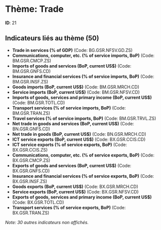 # Thème: Trade

**ID**: 21

## Indicateurs liés au thème (50)

- **Trade in services (% of GDP)** (Code: BG.GSR.NFSV.GD.ZS)
- **Communications, computer, etc. (% of service imports, BoP)** (Code: BM.GSR.CMCP.ZS)
- **Imports of goods and services (BoP, current US$)** (Code: BM.GSR.GNFS.CD)
- **Insurance and financial services (% of service imports, BoP)** (Code: BM.GSR.INSF.ZS)
- **Goods imports (BoP, current US$)** (Code: BM.GSR.MRCH.CD)
- **Service imports (BoP, current US$)** (Code: BM.GSR.NFSV.CD)
- **Imports of goods, services and primary income (BoP, current US$)** (Code: BM.GSR.TOTL.CD)
- **Transport services (% of service imports, BoP)** (Code: BM.GSR.TRAN.ZS)
- **Travel services (% of service imports, BoP)** (Code: BM.GSR.TRVL.ZS)
- **Net trade in goods and services (BoP, current US$)** (Code: BN.GSR.GNFS.CD)
- **Net trade in goods (BoP, current US$)** (Code: BN.GSR.MRCH.CD)
- **ICT service exports (BoP, current US$)** (Code: BX.GSR.CCIS.CD)
- **ICT service exports (% of service exports, BoP)** (Code: BX.GSR.CCIS.ZS)
- **Communications, computer, etc. (% of service exports, BoP)** (Code: BX.GSR.CMCP.ZS)
- **Exports of goods and services (BoP, current US$)** (Code: BX.GSR.GNFS.CD)
- **Insurance and financial services (% of service exports, BoP)** (Code: BX.GSR.INSF.ZS)
- **Goods exports (BoP, current US$)** (Code: BX.GSR.MRCH.CD)
- **Service exports (BoP, current US$)** (Code: BX.GSR.NFSV.CD)
- **Exports of goods, services and primary income (BoP, current US$)** (Code: BX.GSR.TOTL.CD)
- **Transport services (% of service exports, BoP)** (Code: BX.GSR.TRAN.ZS)

*Note: 30 autres indicateurs non affichés.*
